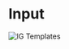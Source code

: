 # Input
![IG Templates](http://www.plantuml.com/plantuml/proxy?cache=no&src=https://raw.githubusercontent.com/IHE/FHIR_IG_content/master/source/keith.pu)

